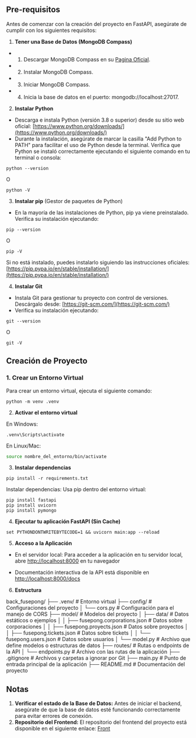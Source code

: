 ## Pre-requisitos
Antes de comenzar con la creación del proyecto en FastAPI, asegúrate de cumplir con los siguientes requisitos:

1. **Tener una Base de Datos (MongoDB Compass)**
- 1. Descargar MongoDB Compass en su [Pagina Oficial](https://www.mongodb.com/try/download/compass).
- 2. Instalar MongoDB Compass.
- 3. Iniciar MongoDB Compass.
- 4. Inicia la base de datos en el puerto: mongodb://localhost:27017.

2. **Instalar Python**
- Descarga e instala Python (versión 3.8 o superior) desde su sitio web oficial: [https://www.python.org/downloads/](https://www.python.org/downloads/)
- Durante la instalación, asegúrate de marcar la casilla "Add Python to PATH" para facilitar el uso de Python desde la terminal.
Verifica que Python se instaló correctamente ejecutando el siguiente comando en tu terminal o consola:
```prompt
python --version
```
O
```prompt
python -V
```

3. **Instalar pip** (Gestor de paquetes de Python)
- En la mayoría de las instalaciones de Python, pip ya viene preinstalado. Verifica su instalación ejecutando:
```prompt
pip --version
```
O
```prompt
pip -V
```

Si no está instalado, puedes instalarlo siguiendo las instrucciones oficiales: [https://pip.pypa.io/en/stable/installation/](https://pip.pypa.io/en/stable/installation/)

4. **Instalar Git**
- Instala Git para gestionar tu proyecto con control de versiones. Descárgalo desde: [https://git-scm.com/](https://git-scm.com/)
- Verifica su instalación ejecutando:
```prompt
git --version
```
O
```prompt
git -V
```

## Creación de Proyecto

### 1. Crear un Entorno Virtual

Para crear un entorno virtual, ejecuta el siguiente comando:

```prompt
python -m venv .venv
```

2. **Activar el entorno virtual**

En Windows:
```prompt
.venv\Scripts\activate
```

En Linux/Mac:
```bash
source nombre_del_entorno/bin/activate
```

3. **Instalar dependencias**

```prompt
pip install -r requirements.txt
```

Instalar dependencias: Usa pip dentro del entorno virtual:
```
pip install fastapi 
pip install uvicorn
pip install pymongo
```
4. **Ejecutar tu aplicación FastAPI (Sin Cache)**
```
set PYTHONDONTWRITEBYTECODE=1 && uvicorn main:app --reload
```

5. **Acceso a la Aplicación**

- En el servidor local: Para acceder a la aplicación en tu servidor local, abre [http://localhost:8000](http://localhost:8000) en tu navegador

- Documentación interactiva de la API está disponible en [http://localhost:8000/docs](http://localhost:8000/docs)

6. **Estructura**

back_fusepong/
├── .venv/                        # Entorno virtual
├── config/                       # Configuraciones del proyecto
│   └── cors.py                     # Configuración para el manejo de CORS
├── model/                        # Modelos del proyecto
│   ├── data/                       # Datos estáticos o ejemplos
│   │   ├── fusepong.corporations.json  # Datos sobre corporaciones
│   │   ├── fusepong.proyects.json      # Datos sobre proyectos
│   │   ├── fusepong.tickets.json       # Datos sobre tickets
│   │   └── fusepong.users.json         # Datos sobre usuarios
│   └── model.py                    # Archivo que define modelos o estructuras de datos
├── routes/                       # Rutas o endpoints de la API
│   └── endpoints.py                # Archivo con las rutas de la aplicación
├── .gitignore                    # Archivos y carpetas a ignorar por Git
├── main.py                       # Punto de entrada principal de la aplicación
├── README.md                     # Documentación del proyecto

## Notas
1. **Verificar el estado de la Base de Datos:**
Antes de iniciar el backend, asegúrate de que la base de datos esté funcionando correctamente para evitar errores de conexión.
2. **Repositorio del Frontend:**
El repositorio del frontend del proyecto está disponible en el siguiente enlace: [Front](https://github.com/SebastianMartinezLesmes/front_fusepong)
